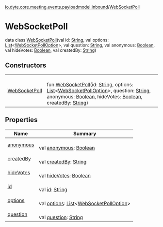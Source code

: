 [io.dyte.core.meeting.events.payloadmodel.inbound](../index.md)/[WebSocketPoll](index.md)

# WebSocketPoll


data class [WebSocketPoll](index.md)(val id: [String](https://kotlinlang.org/api/latest/jvm/stdlib/kotlin/-string/index.html), val options: [List](https://kotlinlang.org/api/latest/jvm/stdlib/kotlin.collections/-list/index.html)&lt;[WebSocketPollOption](../-web-socket-poll-option/index.md)&gt;, val question: [String](https://kotlinlang.org/api/latest/jvm/stdlib/kotlin/-string/index.html), val anonymous: [Boolean](https://kotlinlang.org/api/latest/jvm/stdlib/kotlin/-boolean/index.html), val hideVotes: [Boolean](https://kotlinlang.org/api/latest/jvm/stdlib/kotlin/-boolean/index.html), val createdBy: [String](https://kotlinlang.org/api/latest/jvm/stdlib/kotlin/-string/index.html))

## Constructors

| | |
|---|---|
| [WebSocketPoll](-web-socket-poll.md) | <br/>fun [WebSocketPoll](-web-socket-poll.md)(id: [String](https://kotlinlang.org/api/latest/jvm/stdlib/kotlin/-string/index.html), options: [List](https://kotlinlang.org/api/latest/jvm/stdlib/kotlin.collections/-list/index.html)&lt;[WebSocketPollOption](../-web-socket-poll-option/index.md)&gt;, question: [String](https://kotlinlang.org/api/latest/jvm/stdlib/kotlin/-string/index.html), anonymous: [Boolean](https://kotlinlang.org/api/latest/jvm/stdlib/kotlin/-boolean/index.html), hideVotes: [Boolean](https://kotlinlang.org/api/latest/jvm/stdlib/kotlin/-boolean/index.html), createdBy: [String](https://kotlinlang.org/api/latest/jvm/stdlib/kotlin/-string/index.html)) |

## Properties

| Name | Summary |
|---|---|
| [anonymous](anonymous.md) | <br/>val [anonymous](anonymous.md): [Boolean](https://kotlinlang.org/api/latest/jvm/stdlib/kotlin/-boolean/index.html) |
| [createdBy](created-by.md) | <br/>val [createdBy](created-by.md): [String](https://kotlinlang.org/api/latest/jvm/stdlib/kotlin/-string/index.html) |
| [hideVotes](hide-votes.md) | <br/>val [hideVotes](hide-votes.md): [Boolean](https://kotlinlang.org/api/latest/jvm/stdlib/kotlin/-boolean/index.html) |
| [id](id.md) | <br/>val [id](id.md): [String](https://kotlinlang.org/api/latest/jvm/stdlib/kotlin/-string/index.html) |
| [options](options.md) | <br/>val [options](options.md): [List](https://kotlinlang.org/api/latest/jvm/stdlib/kotlin.collections/-list/index.html)&lt;[WebSocketPollOption](../-web-socket-poll-option/index.md)&gt; |
| [question](question.md) | <br/>val [question](question.md): [String](https://kotlinlang.org/api/latest/jvm/stdlib/kotlin/-string/index.html) |
